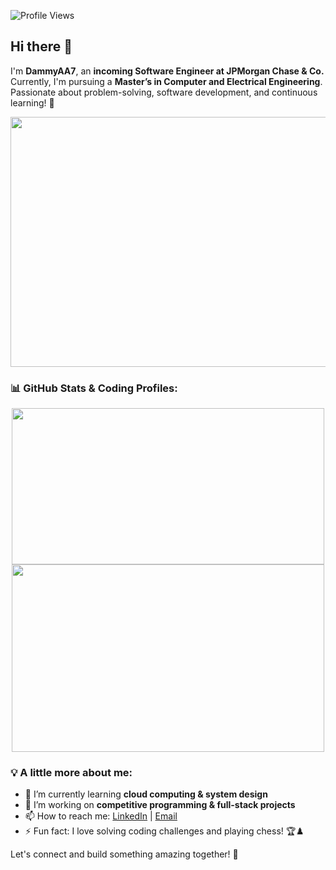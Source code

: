 ![Profile Views](https://komarev.com/ghpvc/?username=DammyAA7&color=brightgreen)  
## Hi there 👋

I'm **DammyAA7**, an **incoming Software Engineer at JPMorgan Chase & Co.** Currently, I'm pursuing a **Master’s in Computer and Electrical Engineering**. Passionate about problem-solving, software development, and continuous learning! 🚀

<img src="https://media3.giphy.com/media/v1.Y2lkPTc5MGI3NjExYWt6ODNkNHdmZWMzc3k3dnFjNGZuMTg1eDBlNTVtemlyZTN1OWhnZSZlcD12MV9pbnRlcm5hbF9naWZfYnlfaWQmY3Q9Zw/iIqmM5tTjmpOB9mpbn/giphy.gif" width="1200" height="400">


### 📊 GitHub Stats & Coding Profiles:

<div align="center">
  <img src="https://github-readme-stats.vercel.app/api/top-langs/?username=DammyAA7&layout=compact&theme=tokyonight" width="500" height="250">
  <img src="https://leetcard.jacoblin.cool/oluwadamilola-adebayo" width="500" height="300">
</div>

### 💡 A little more about me:
- 🌱 I’m currently learning **cloud computing & system design**
- 🔭 I’m working on **competitive programming & full-stack projects**
- 📫 How to reach me: [LinkedIn](https://www.linkedin.com/in/oluwadamilola-adebayo) | [Email](mailto:dammyade07@gmaiil.com)
- ⚡ Fun fact: I love solving coding challenges and playing chess! 🏆♟️

Let's connect and build something amazing together! 🚀
